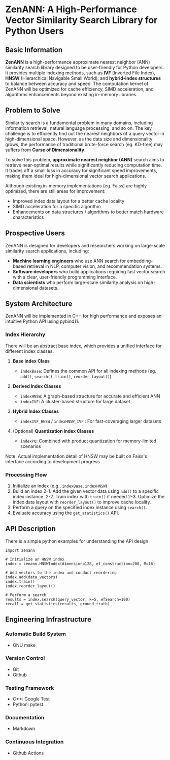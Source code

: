# ZenANN: A High-Performance Vector Similarity Search Library for Python Users

## Basic Information

**ZenANN** is a high-performance approximate nearest neighbor (ANN) similarity search library designed to be user-friendly for Python developers. It provides multiple indexing methods, such as **IVF** (Inverted File Index), **HNSW** (Hierarchical Navigable Small World), and **hybrid-index structures** to balance between accuracy and speed. The computation kernel of ZenANN will be optimized for cache efficiency, SIMD acceleration, and algorithms enhancements beyond existing in-memory libraries.

## Problem to Solve
Similarity search is a fundamental problem in many domains, including information retrieval, natural language processing, and so on. The key challenge is to efficiently find out the nearest neighbors of a query vector in high-dimensional space. However, as the data size and dimensionality grows, the performance of traditional brute-force search (eg. KD-tree) may suffers from **Curse of Dimensionality**.

To solve this problem, **approximate nearest neighbor (ANN)** search aims to retrieve near-optimal results while significantly reducing computation time. It trades off a small loss in accuracy for significant speed improvements, making them ideal for high-dimensional vector search applications.

Although existing in-memory implementations (eg. Faiss) are highly optimized, there are still areas for improvement:
- Improved index data layout for a better cache locality
- SIMD acceleration for a specific algorithm
- Enhancements on data structures / algorithms to better match hardware characteristics

## Prospective Users
ZenANN is designed for developers and researchers working on large-scale similarity search applications, including:
- **Machine learning engineers** who use ANN search for embedding-based retrieval in NLP, computer vision, and recommendation systems.
- **Software developers** who build applications requiring fast vector search with a clear, user-friendly programming interface.
- **Data scientists** who perform large-scale similarity analysis on high-dimensional datasets.

## System Architecture
ZenANN will be implemented in C++ for high performance and exposes an intuitive Python API using pybind11.
### Index Hierarchy
There will be an abstract base index, which provides a unified interface for different index classes.
1. **Base Index Class**
    - `indexBase`: Defines the common API for all indexing methods (eg. `add()`, `search()`, `train()`, `reorder_layout()`)

2. **Derived Index Classes**
    - `indexHNSW`: A graph-based structure for accurate and efficient ANN
    - `indexIVF`: A cluster-based structure for large dataset
3. **Hybrid Index Classes** 
    - `indexIVF_HNSW` / `indexHNSW_IVF` : For fast-coveraging larger datasets
4. (Optional) **Quantization Index Classes**
    - `indexPQ`: Combined with product quantization for memory-limited scenarios

Note: Actual implementation detail of HNSW may be built on Faiss's interface according to development progress

### Processing Flow
1. Initialize an index (e.g., `indexBase`, `indexHNSW`)
2. Build an index
2-1. Add the given vector data using `add()` to a specific index instance.
2-2. Train index with  `train()` if needed
2-3. Optimize the index data layout with `reorder_layout()` to improve cache locality.
4. Perform a query on the specified index instance using `search()`.
5. Evaluate accuracy using the `get_statistics()` API.

## API Description
There is a simple python examples for understanding the API design
```
import zenann

# Initialize an HNSW index
index = zenann.HNSWIndex(dimension=128, ef_construction=200, M=16)

# Add vectors to the index and conduct reordering
index.add(data_vectors)
index.train()
index.reorder_layout()

# Perform a search
results = index.search(query_vector, k=5, efSearch=100)
recall = get_statistics(results, ground_truth)
```

## Engineering Infrastructure
### Automatic Build System
- GNU make
### Version Control
- Git
- Github
### Testing Framework
- C++: Google Test
- Python: pytest
### Documentation
- Markdown
### Continuous Integration
- Github Actions